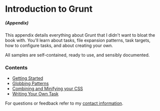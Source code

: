 # Introduction to Grunt

##### _(Appendix)_

This appendix details everything about Grunt that I didn't want to bloat the book with. You'll learn about tasks, file expansion patterns, task targets, how to configure tasks, and about creating your own.

All samples are self-contained, ready to use, and sensibly documented.

### Contents

- [Getting Started](https://github.com/bevacqua/buildfirst/tree/master/appendix/introduction-to-grunt/01_getting-started)
- [Globbing Patterns](https://github.com/bevacqua/buildfirst/tree/master/appendix/introduction-to-grunt/02_globbing-patterns)
- [Combining and Minifying your CSS](https://github.com/bevacqua/buildfirst/tree/master/appendix/introduction-to-grunt/03_cssmin-task)
- [Writing Your Own Task](https://github.com/bevacqua/buildfirst/tree/master/appendix/introduction-to-grunt/04_writing-your-own-task)

For questions or feedback refer to my [contact information](https://github.com/bevacqua/buildfirst#feedback).
